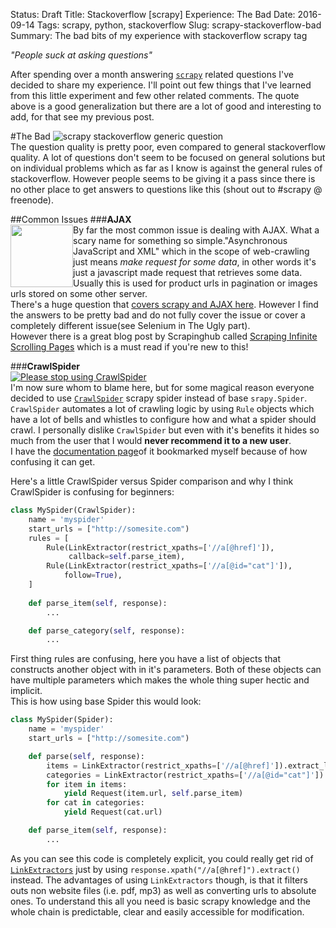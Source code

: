 Status: Draft
Title: Stackoverflow [scrapy] Experience: The Bad
Date: 2016-09-14
Tags: scrapy, python, stackoverflow
Slug: scrapy-stackoverflow-bad
Summary: The bad bits of my experience with stackoverflow scrapy tag

_"People suck at asking questions"_

After spending over a month answering [`scrapy`](https://github.com/scrapy/scrapy) related questions I've decided to share my experience. I'll point out few things that I've learned from this little experiment and few other related comments. The quote above is a good generalization but there are a lot of good and interesting to add, for that see my previous post.

#The Bad
![scrapy stackoverflow generic question]({filename}/images/scrapy_stackoverflow2.png)  
The question quality is pretty poor, even compared to general stackoverflow quality. A lot of questions don't seem to be focused on general solutions but on individual problems which as far as I know is against the general rules of stackoverflow. However people seems to be giving it a pass since there is no other place to get answers to questions like this (shout out to #scrapy @ freenode).  

##Common Issues
###**AJAX**  
<img style="float: left;" src='{filename}/images/scrapy_stackoverflow5.png' height=100>By far the most common issue is dealing with AJAX. What a scary name for something so simple."Asynchronous JavaScript and XML" which in the scope of web-crawling just means _make request for some data_, in other words it's just a javascript made request that retrieves some data. Usually this is used for product urls in pagination or images urls stored on some other server.  
There's a huge question that [covers scrapy and AJAX here](http://stackoverflow.com/questions/8550114/can-scrapy-be-used-to-scrape-dynamic-content-from-websites-that-are-using-ajax?rq=1). However I find the answers to be pretty bad and do not fully cover the issue or cover a completely different issue(see Selenium in The Ugly part).  
However there is a great blog post by Scrapinghub called [Scraping Infinite Scrolling Pages](https://blog.scrapinghub.com/2016/06/22/scrapy-tips-from-the-pros-june-2016/) which is a must read if you're new to this! 

###**CrawlSpider**  
<a href='{filename}/images/scrapy_stackoverflow3.gif'>![Please stop using CrawlSpider]({filename}/images/scrapy_stackoverflow4.png)</a>  
I'm now sure whom to blame here, but for some magical reason everyone decided to use [`CrawlSpider`](http://doc.scrapy.org/en/latest/topics/spiders.html#scrapy.spiders.CrawlSpider) scrapy spider instead of base `srapy.Spider`.  
`CrawlSpider` automates a lot of crawling logic by using `Rule` objects which have a lot of bells and whistles to configure how and what a spider should crawl. I personally dislike `CrawlSpider` but even with it's benefits it hides so much from the user that I would **never recommend it to a new user**.   
I have the [documentation page](http://doc.scrapy.org/en/latest/topics/spiders.html#scrapy.spiders.CrawlSpider)of it bookmarked myself because of how confusing it can get.

Here's a little CrawlSpider versus Spider comparison and why I think CrawlSpider is confusing for beginners:

```python
class MySpider(CrawlSpider):
    name = 'myspider'
    start_urls = ["http://somesite.com")
    rules = [
        Rule(LinkExtractor(restrict_xpaths=['//a[@href]']),
             callback=self.parse_item),
        Rule(LinkExtractor(restrict_xpaths=['//a[@id="cat"]']),
            follow=True),
    ]
    
    def parse_item(self, response):
        ...

    def parse_category(self, response):
        ...
```
First thing rules are confusing, here you have a list of objects that constructs another object with in it's parameters. Both of these objects can have multiple parameters which makes the whole thing super hectic and implicit.  
This is how using base Spider this would look:
```python
class MySpider(Spider):
    name = 'myspider'
    start_urls = ["http://somesite.com")

    def parse(self, response):
        items = LinkExtractor(restrict_xpaths=['//a[@href]']).extract_links(response)
        categories = LinkExtractor(restrict_xpaths=['//a[@id="cat"]']).extract_links(response)
        for item in items:
            yield Request(item.url, self.parse_item)
        for cat in categories:
            yield Request(cat.url)

    def parse_item(self, response):
        ...
```
As you can see this code is completely explicit, you could really get rid of [`LinkExtractors`](http://doc.scrapy.org/en/latest/topics/link-extractors.html#module-scrapy.linkextractors.lxmlhtml) just by using `response.xpath("//a[@href]").extract()` instead. The advantages of using `LinkExtractors` though, is that it filters outs non website files (i.e. pdf, mp3) as well as converting urls to absolute ones.
To understand this all you need is basic scrapy knowledge and the whole chain is predictable, clear and easily accessible for modification.

